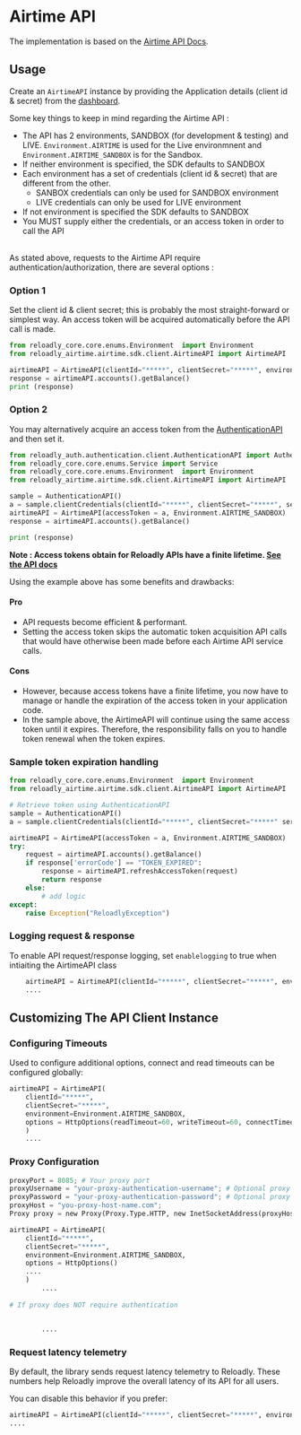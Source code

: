# Airtime API

The implementation is based on the [Airtime API Docs](https://docs.reloadly.com/airtime/).

## Usage

Create an `AirtimeAPI` instance by providing the Application details (client id & secret) from
the [dashboard](https://www.reloadly.com/developers/api-settings).

Some key things to keep in mind regarding the Airtime API :

* The API has 2 environments, SANDBOX (for development & testing) and LIVE. `Environment.AIRTIME` is used for the Live environmnent and `Environment.AIRTIME_SANDBOX` is for the Sandbox.
* If neither environment is specified, the SDK defaults to SANDBOX
* Each environment has a set of credentials (client id & secret) that are different from the other.<br />
    * SANBOX credentials can only be used for SANDBOX environment
    * LIVE credentials can only be used for LIVE environment
* If not environment is specified the SDK defaults to SANDBOX
* You MUST supply either the credentials, or an access token in order to call the API
  <br /><br />

As stated above, requests to the Airtime API require authentication/authorization, there are several options :

### Option 1

Set the client id & client secret; this is probably the most straight-forward or simplest way. An access token will be
acquired automatically before the API call is made.

```python
from reloadly_core.core.enums.Environment  import Environment
from reloadly_airtime.airtime.sdk.client.AirtimeAPI import AirtimeAPI

airtimeAPI = AirtimeAPI(clientId="*****", clientSecret="*****", environment=Environment.AIRTIME_SANDBOX)  
response = airtimeAPI.accounts().getBalance()
print (response)
```

### Option 2

You may alternatively acquire an access token from the
[AuthenticationAPI](https://github.com/reloadly/reloadly-sdk-python/blob/master/docs/authentication/USAGE.md)
and then set it.

```python
from reloadly_auth.authentication.client.AuthenticationAPI import AuthenticationAPI
from reloadly_core.core.enums.Service import Service
from reloadly_core.core.enums.Environment  import Environment
from reloadly_airtime.airtime.sdk.client.AirtimeAPI import AirtimeAPI

sample = AuthenticationAPI()
a = sample.clientCredentials(clientId="*****", clientSecret="*****", service=Service.AIRTIME_SANDBOX).getAccessToken(Service.AIRTIME_SANDBOX)
airtimeAPI = AirtimeAPI(accessToken = a, Environment.AIRTIME_SANDBOX)
response = airtimeAPI.accounts().getBalance()

print (response)
```

**Note : Access tokens obtain for Reloadly APIs have a finite
lifetime. [See the API docs](https://developers.reloadly.com/#authentication_auth_anc)**

Using the example above has some benefits and drawbacks:

#### Pro

* API requests become efficient & performant.
* Setting the access token skips the automatic token acquisition API calls that would have otherwise been made before
  each Airtime API service calls.

#### Cons

* However, because access tokens have a finite lifetime, you now have to manage or handle the expiration of the access
  token in your application code.
* In the sample above, the AirtimeAPI will continue using the same access token until it expires. Therefore, the
  responsibility falls on you to handle token renewal when the token expires.

### Sample token expiration handling

```python
from reloadly_core.core.enums.Environment  import Environment
from reloadly_airtime.airtime.sdk.client.AirtimeAPI import AirtimeAPI

# Retrieve token using AuthenticationAPI
sample = AuthenticationAPI()
a = sample.clientCredentials(clientId="*****", clientSecret="*****" service=Service.AIRTIME_SANDBOX).getAccessToken(Service.AIRTIME_SANDBOX)

airtimeAPI = AirtimeAPI(accessToken = a, Environment.AIRTIME_SANDBOX)
try:
    request = airtimeAPI.accounts().getBalance()
    if response['errorCode'] == "TOKEN_EXPIRED":
        response = airtimeAPI.refreshAccessToken(request)
        return response
    else:
        # add logic 
except:
    raise Exception("ReloadlyException")
```

### Logging request & response

To enable API request/response logging, set `enablelogging` to true when intiaiting the AirtimeAPI class

```python
    airtimeAPI = AirtimeAPI(clientId="*****", clientSecret="*****", environment=Environment.AIRTIME_SANDBOX, enablelogging=True)
    .... 
```

## Customizing The API Client Instance

### Configuring Timeouts

Used to configure additional options, connect and read timeouts can be configured globally:

```python
airtimeAPI = AirtimeAPI(
    clientId="*****", 
    clientSecret="*****", 
    environment=Environment.AIRTIME_SANDBOX, 
    options = HttpOptions(readTimeout=60, writeTimeout=60, connectTimeout=60)
    )
    ....
```

### Proxy Configuration

```python
proxyPort = 8085; # Your proxy port
proxyUsername = "your-proxy-authentication-username"; # Optional proxy username if your proxy requires authentication
proxyPassword = "your-proxy-authentication-password"; # Optional proxy password if your proxy requires authentication
proxyHost = "you-proxy-host-name.com";
Proxy proxy = new Proxy(Proxy.Type.HTTP, new InetSocketAddress(proxyHost, proxyPort));

airtimeAPI = AirtimeAPI(
    clientId="*****", 
    clientSecret="*****", 
    environment=Environment.AIRTIME_SANDBOX, 
    options = HttpOptions()
    ....
    )
        ....
        
# If proxy does NOT require authentication


        ....                
```

### Request latency telemetry

By default, the library sends request latency telemetry to Reloadly. These numbers help Reloadly improve the overall
latency of its API for all users.

You can disable this behavior if you prefer:

```python
airtimeAPI = AirtimeAPI(clientId="*****", clientSecret="*****", environment=Environment.AIRTIME_SANDBOX, enableTelemetry=False)
....   
```
